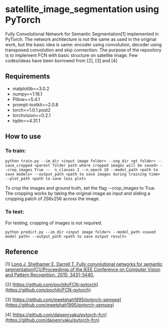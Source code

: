 # satellite_image_segmentation using PyTorch
Fully Convolutional Network for Semantic Segmentation[1] implemented in PyTorch. The network architecture is not the same as used in the original work, but the basic idea is same: encoder using convolution, decoder using transposed convolution and skip connection. The purpose of the repository is to implement FCN with basic structure on satellite image. Few codes/ideas have been borrowed from [2], [3] and [4]

## Requirements
- matplotlib==3.0.2
- numpy==1.16.1
- Pillow==5.4.1
- prompt-toolkit==2.0.8
- torch==1.0.1.post2
- torchvision==0.2.1
- tqdm==4.31.1

## How to use
### To train:
```shell
python train.py --im_dir <input image folder> --seg_dir <gt folder> --save_cropped <parent folder path where cropped images will be saved> --crop_images True --  n_classes 2 --n_epoch 10 --model_path <path to save models> --output_path <path to save images during training time> --plot_path <path to save loss plot>
```
To crop the images and ground truth, set the flag --crop_images to True. The cropping works by taking the original image as input and sliding a cropping patch of 256x256 across the image.

### To test:

For testing, cropping of images is not required. 
```shell
python predict.py --im_dir <input image folder> --model_path <saved model path> --output_path <path to save output result>
```

## Reference
[1] [Long J, Shelhamer E, Darrell T. Fully convolutional networks for semantic segmentation[C]//Proceedings of the IEEE Conference on Computer Vision and Pattern Recognition. 2015: 3431-3440.](https://people.eecs.berkeley.edu/~jonlong/long_shelhamer_fcn.pdf)

[2] [https://github.com/pochih/FCN-pytorch](https://github.com/pochih/FCN-pytorch)

[3] [https://github.com/meetshah1995/pytorch-semseg](https://github.com/meetshah1995/pytorch-semseg)

[4] [https://github.com/daisenryaku/pytorch-fcn](https://github.com/daisenryaku/pytorch-fcn)
